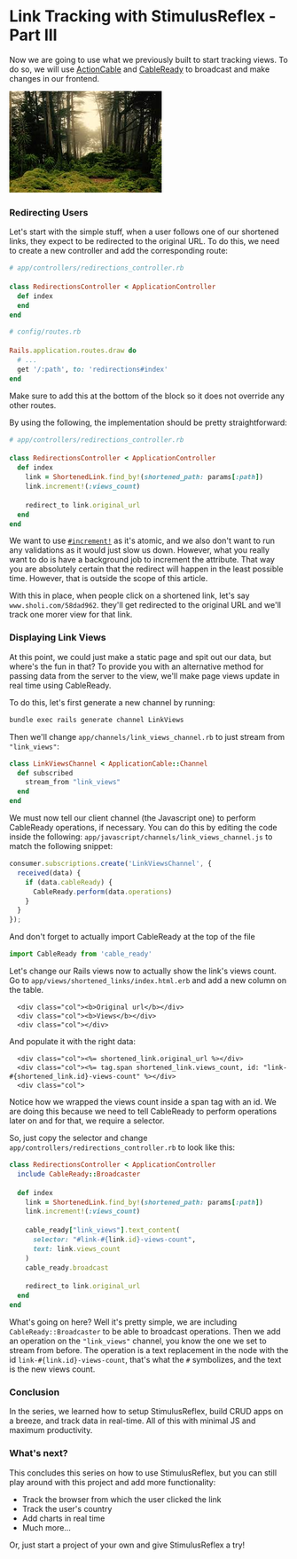 # Link Tracking with StimulusReflex - Part III

Now we are going to use what we previously built to start tracking views. To do so, we will use [ActionCable](https://guides.rubyonrails.org/action_cable_overview.html) and [CableReady](https://github.com/hopsoft/cable_ready) to broadcast and make changes in our frontend.

![Header image](images/stimulus_reflex.jpeg)

### Redirecting Users

Let's start with the simple stuff, when a user follows one of our shortened links, they expect to be redirected to the original URL. To do this, we need to create a new controller and add the corresponding route:

```ruby
# app/controllers/redirections_controller.rb

class RedirectionsController < ApplicationController
  def index
  end
end
```

```ruby
# config/routes.rb

Rails.application.routes.draw do
  # ...
  get '/:path', to: 'redirections#index'
end
```

Make sure to add this at the bottom of the block so it does not override any other routes.

By using the following, the implementation should be pretty straightforward:

```ruby
# app/controllers/redirections_controller.rb

class RedirectionsController < ApplicationController
  def index
    link = ShortenedLink.find_by!(shortened_path: params[:path])
    link.increment!(:views_count)

    redirect_to link.original_url
  end
end
```

We want to use [`#increment!`](https://apidock.com/rails/ActiveRecord/Base/increment!) as it's atomic, and we also don't want to run any validations as it would just slow us down.
However, what you really want to do is have a background job to increment
the attribute. That way you are absolutely certain that the redirect will
happen in the least possible time. However, that is outside the scope of this article.

With this in place, when people click on a shortened link, let's say `www.sholi.com/58dad962`. they'll
get redirected to the original URL and we'll track one morer view for that link.

### Displaying Link Views

At this point, we could just make a static page and spit out our data, but where's the fun in that?
To provide you with an alternative method for passing data from the server to the view,
we'll make page views update in real time using CableReady.

To do this, let's first generate a new channel by running:

```bash
bundle exec rails generate channel LinkViews
```

Then we'll change `app/channels/link_views_channel.rb` to just stream from `"link_views"`:

```ruby
class LinkViewsChannel < ApplicationCable::Channel
  def subscribed
    stream_from "link_views"
  end
end
```

We must now tell our client channel  (the Javascript one) to perform CableReady operations, if necessary. 
You can do this by editing the code inside the following:
`app/javascript/channels/link_views_channel.js` to match the following snippet:

```javascript
consumer.subscriptions.create('LinkViewsChannel', {
  received(data) {
    if (data.cableReady) {
      CableReady.perform(data.operations)
    }
  }
});
```

And don't forget to actually import CableReady at the top of the file

```javascript
import CableReady from 'cable_ready'
```

Let's change our Rails views now to actually show the link's views count.
Go to `app/views/shortened_links/index.html.erb` and add a new column on the table.


```erb
  <div class="col"><b>Original url</b></div>
  <div class="col"><b>Views</b></div>
  <div class="col"></div>
```

And populate it with the right data:

```erb
  <div class="col"><%= shortened_link.original_url %></div>
  <div class="col"><%= tag.span shortened_link.views_count, id: "link-#{shortened_link.id}-views-count" %></div>
  <div class="col">
```

Notice how we wrapped the views count inside a span tag with an id.
We are doing this because we need to tell CableReady to perform operations later on and for that, we require a selector.

So, just copy the selector and change `app/controllers/redirections_controller.rb` to look like this:

```ruby
class RedirectionsController < ApplicationController
  include CableReady::Broadcaster

  def index
    link = ShortenedLink.find_by!(shortened_path: params[:path])
    link.increment!(:views_count)

    cable_ready["link_views"].text_content(
      selector: "#link-#{link.id}-views-count",
      text: link.views_count
    )
    cable_ready.broadcast

    redirect_to link.original_url
  end
end
```

What's going on here? Well it's pretty simple, we are including `CableReady::Broadcaster`
to be able to broadcast operations. Then we add an operation on the
`"link_views"` channel, you know the one we set to stream from before. The operation
is a text replacement in the node with the id `link-#{link.id}-views-count`,
that's what the `#` symbolizes, and the text is the new views count.

### Conclusion

In the series, we learned how to setup StimulusReflex, build CRUD apps on a breeze, and track data in real-time. All
of this with minimal JS and maximum productivity.

### What's next?

This concludes this series on how to use StimulusReflex, but you can still play around with this project and add more functionality:

- Track the browser from which the user clicked the link
- Track the user's country
- Add charts in real time
- Much more...

Or, just start a project of your own and give StimulusReflex a try!
